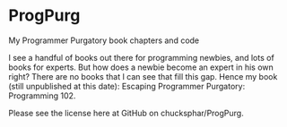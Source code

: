 ProgPurg
========

My Programmer Purgatory book chapters and code

I see a handful of books out there for programming newbies, and lots of books for experts. But how does a newbie
become an expert in his own right? There are no books that I can see that fill this gap. Hence my book (still 
unpublished at this date): Escaping Programmer Purgatory: Programming 102.

Please see the license here at GitHub on chucksphar/ProgPurg.
